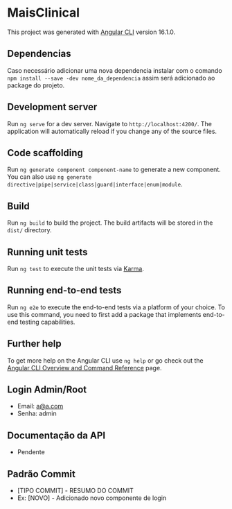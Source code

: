 # MaisClinical

This project was generated with [Angular CLI](https://github.com/angular/angular-cli) version 16.1.0.

## Dependencias
Caso necessário adicionar uma nova dependencia instalar com o comando
`npm install --save -dev nome_da_dependencia` assim será adicionado ao package do projeto.


## Development server

Run `ng serve` for a dev server. Navigate to `http://localhost:4200/`. The application will automatically reload if you change any of the source files.

## Code scaffolding

Run `ng generate component component-name` to generate a new component. You can also use `ng generate directive|pipe|service|class|guard|interface|enum|module`.

## Build

Run `ng build` to build the project. The build artifacts will be stored in the `dist/` directory.

## Running unit tests

Run `ng test` to execute the unit tests via [Karma](https://karma-runner.github.io).

## Running end-to-end tests

Run `ng e2e` to execute the end-to-end tests via a platform of your choice. To use this command, you need to first add a package that implements end-to-end testing capabilities.

## Further help

To get more help on the Angular CLI use `ng help` or go check out the [Angular CLI Overview and Command Reference](https://angular.io/cli) page.

## Login Admin/Root
- Email: a@a.com  
- Senha: admin

## Documentação da API
- Pendente

## Padrão Commit
- [TIPO COMMIT] - RESUMO DO COMMIT
- Ex: [NOVO] - Adicionado novo componente de login
